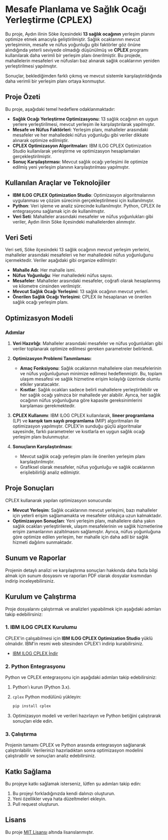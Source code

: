 
# Mesafe Planlama ve Sağlık Ocağı Yerleştirme (CPLEX)

Bu proje, Aydın ilinin Söke ilçesindeki **13 sağlık ocağının** yerleşim planını optimize etmek amacıyla geliştirilmiştir. Sağlık ocaklarının mevcut yerleşiminin, mesafe ve nüfus yoğunluğu gibi faktörler göz önüne alındığında yeterli seviyede olmadığı düşünülmüş ve **CPLEX** programı kullanılarak daha verimli bir yerleşim planı önerilmiştir. Bu projede, mahallelerin mesafeleri ve nüfusları baz alınarak sağlık ocaklarının yeniden yerleştirilmesi yapılmıştır.

Sonuçlar, beklediğimden farklı çıkmış ve mevcut sistemle karşılaştırıldığında daha verimli bir yerleşim planı ortaya konmuştur.

## Proje Özeti

Bu proje, aşağıdaki temel hedeflere odaklanmaktadır:

- **Sağlık Ocağı Yerleştirme Optimizasyonu**: 13 sağlık ocağının en uygun yerlere yerleştirilmesi, mevcut yerleşim ile karşılaştırılarak yapılmıştır.
- **Mesafe ve Nüfus Faktörleri**: Yerleşim planı, mahalleler arasındaki mesafeler ve her mahalledeki nüfus yoğunluğu gibi veriler dikkate alınarak optimize edilmiştir.
- **CPLEX Optimizasyon Algoritmaları**: IBM ILOG CPLEX Optimization Studio kullanılarak yerleştirme ve optimizasyon hesaplamaları gerçekleştirilmiştir.
- **Sonuç Karşılaştırması**: Mevcut sağlık ocağı yerleşimi ile optimize edilmiş yeni yerleşim planının karşılaştırılması yapılmıştır.

## Kullanılan Araçlar ve Teknolojiler

- **IBM ILOG CPLEX Optimization Studio**: Optimizasyon algoritmalarının uygulanması ve çözüm sürecinin gerçekleştirilmesi için kullanılmıştır.
- **Python**: Veri işleme ve analiz sürecinde kullanılmıştır. Python, CPLEX ile entegrasyonu sağlamak için de kullanılmıştır.
- **Veri Seti**: Mahalleler arasındaki mesafeler ve nüfus yoğunlukları gibi veriler, Aydın ilinin Söke ilçesindeki mahallelerden alınmıştır.

## Veri Seti

Veri seti, Söke ilçesindeki 13 sağlık ocağının mevcut yerleşim yerlerini, mahalleler arasındaki mesafeleri ve her mahalledeki nüfus yoğunluğunu içermektedir. Veriler aşağıdaki gibi organize edilmiştir:

- **Mahalle Adı**: Her mahalle ismi.
- **Nüfus Yoğunluğu**: Her mahalledeki nüfus sayısı.
- **Mesafeler**: Mahalleler arasındaki mesafeler, coğrafi olarak hesaplanmış ve kilometre cinsinden verilmiştir.
- **Mevcut Sağlık Ocağı Yerleşimi**: 13 sağlık ocağının mevcut yerleri.
- **Önerilen Sağlık Ocağı Yerleşimi**: CPLEX ile hesaplanan ve önerilen sağlık ocağı yerleşim planı.

## Optimizasyon Modeli

### Adımlar

1. **Veri Hazırlığı**: Mahalleler arasındaki mesafeler ve nüfus yoğunlukları gibi veriler toplanarak optimize edilmesi gereken parametreler belirlendi.
   
2. **Optimizasyon Problemi Tanımlaması**:
   - **Amaç Fonksiyonu**: Sağlık ocaklarının mahallelere olan mesafelerinin ve nüfus yoğunluğunun minimize edilmesi hedeflenmiştir. Bu, toplam ulaşım mesafesi ve sağlık hizmetine erişim kolaylığı üzerinde olumlu etkiler yaratacaktır.
   - **Kısıtlar**: Sağlık ocakları sadece belirli mahallelere yerleştirilebilir ve her sağlık ocağı yalnızca bir mahallede yer alabilir. Ayrıca, her sağlık ocağının nüfus yoğunluğuna göre kapasite gereksinimlerini karşılaması gerekmektedir.

3. **CPLEX Kullanımı**: IBM ILOG CPLEX kullanılarak, **lineer programlama** (LP) ve **karışık tam sayılı programlama** (MIP) algoritmaları ile optimizasyon yapılmıştır. CPLEX'in sunduğu güçlü algoritmalar sayesinde, farklı parametreler ve kısıtlarla en uygun sağlık ocağı yerleşim planı bulunmuştur.

4. **Sonuçların Karşılaştırılması**:
   - Mevcut sağlık ocağı yerleşim planı ile önerilen yerleşim planı karşılaştırılmıştır.
   - Grafiksel olarak mesafeler, nüfus yoğunluğu ve sağlık ocaklarının erişilebilirliği analiz edilmiştir.

## Proje Sonuçları

CPLEX kullanarak yapılan optimizasyon sonucunda:

- **Mevcut Yerleşim**: Sağlık ocaklarının mevcut yerleşimi, bazı mahalleler için yeterli erişim sağlamamakta ve mesafeler oldukça uzun kalmaktadır.
- **Optimizasyon Sonuçları**: Yeni yerleşim planı, mahallelere daha yakın sağlık ocakları yerleştirilerek, ulaşım mesafelerinin ve sağlık hizmetlerine erişim zamanlarının azaltılmasını sağlamıştır. Ayrıca, nüfus yoğunluğuna göre optimize edilen yerleşim, her mahalle için daha adil bir sağlık hizmeti dağılımı sunmaktadır.

## Sunum ve Raporlar

Projenin detaylı analizi ve karşılaştırma sonuçları hakkında daha fazla bilgi almak için sunum dosyasını ve raporları PDF olarak dosyalar kısmından indirip inceleyebilirsiniz.



## Kurulum ve Çalıştırma

Proje dosyalarını çalıştırmak ve analizleri yapabilmek için aşağıdaki adımları takip edebilirsiniz:

### 1. IBM ILOG CPLEX Kurulumu

CPLEX'in çalışabilmesi için **IBM ILOG CPLEX Optimization Studio** yüklü olmalıdır. IBM'in resmi web sitesinden CPLEX'i indirip kurabilirsiniz.

- [IBM ILOG CPLEX İndir](https://www.ibm.com/products/ilog-cplex-optimization-studio)

### 2. Python Entegrasyonu

Python ve CPLEX entegrasyonu için aşağıdaki adımları takip edebilirsiniz:

1. Python'ı kurun (Python 3.x).
2. `cplex` Python modülünü yükleyin:
   ```bash
   pip install cplex
   ```

3. Optimizasyon modeli ve verileri hazırlayın ve Python betiğini çalıştırarak sonuçları elde edin.

### 3. Çalıştırma

Projenin tamamı CPLEX ve Python arasında entegrasyon sağlanarak çalıştırılabilir. Verilerinizi hazırladıktan sonra optimizasyon modelini çalıştırabilir ve sonuçları analiz edebilirsiniz.

## Katkı Sağlama

Bu projeye katkı sağlamak isterseniz, lütfen şu adımları takip edin:

1. Bu projeyi forkladığınızda kendi dalınızı oluşturun.
2. Yeni özellikler veya hata düzeltmeleri ekleyin.
3. Pull request oluşturun.

## Lisans

Bu proje [MIT Lisansı](LICENSE) altında lisanslanmıştır.

